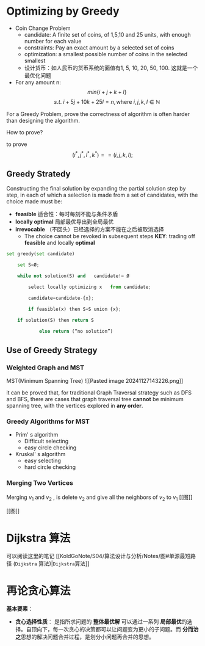 

# Optimizing by Greedy

- Coin Change Problem
	- candidate: A finite set of coins, of 1,5,10 and 25 units, with enough number for each value
	- constraints: Pay an exact amount by a selected set of coins
	- optimization: a smallest possible number of coins in the selected smallest
	- 设计货币：如人民币的货币系统的面值有1, 5, 10, 20, 50, 100. 这就是一个最优化问题
- For any amount n:
$$
	min\{i+j+k+l\}
$$
$$
	s.t.\; i+5j+10k+25l=n, 	\text{where $i,j,k,l\in \mathbb{N}$}
$$

For a Greedy Problem, prove the correctness of algorithm is often harder than designing the algorithm.

How to prove?

to prove 
$$
(i^*,j^*,l^*,k^*)==(i,j,k,l);
$$
## Greedy Stratedy
Constructing the final solution by expanding the partial solution step by step, in each of which a selection is made from a set of candidates, with the choice made must be:
- **feasible** 适合性：每时每刻不能与条件矛盾
- **locally optimal** 局部最优导出到全局最优
- **irrevocable** （不回头）已经选择的方案不能在之后被取消选择
	- The choice cannot be revoked in subsequent steps
**KEY**: trading off **feasible** and locally **optimal**
```python
set greedy(set candidate)

    set S=Ø;

    while not solution(S) and   candidate!= Ø

        select locally optimizing x   from candidate;

        candidate=candidate-{x};

        if feasible(x) then S=S union {x};

    if solution(S) then return S

            else return (“no solution”)
```

## Use of Greedy Strategy
### Weighted Graph and MST
MST(Minimum Spanning Tree)
![[Pasted image 20241127143226.png]]

it can be proved that, 
for traditional Graph Traversal strategy such as DFS and BFS, there are cases that graph traversal tree **cannot** be minimum spanning tree, with the vertices explored in **any order**.

### Greedy Algorithms for MST
- Prim' s algorithm
	- Difficult selecting
	- easy circle checking
- Kruskal' s algorithm
	- easy selecting
	- hard circle checking
### Merging Two Vertices
Merging $v_1$ and $v_{2}$ , is delete $v_2$ and give all the neighbors of $v_2$ to $v_{1}$
[[图]]

[[图]]


# Dijkstra 算法
可以阅读这里的笔记 [[KoldGoNote/S04/算法设计与分析/Notes/图#单源最短路径 (`Dijkstra` 算法)|`Dijkstra`算法]]
# 再论贪心算法
**基本要素**：
- **贪心选择性质**：
	是指所求问题的 **整体最优解** 可以通过一系列 **局部最优**的选择。自顶向下，每一次贪心的决策都可以让问题变为更小的子问题。而 **分而治之**思想的解决问题合并过程，是划分小问题再合并的思想。
